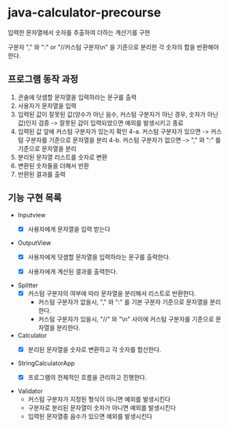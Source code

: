 # java-calculator-precourse

입력한 문자열에서 숫자를 추출하여 더하는 계산기를 구현

구분자 "," 와 ":" or "//커스텀 구분자\n" 을 기준으로 분리한 각 숫자의 합을 반환해야 한다.

## 프로그램 동작 과정
1. 콘솔에 덧셈할 문자열을 입력하라는 문구를 출력
2. 사용자가 문자열을 입력
3. 입력된 값이 잘못된 값(양수가 아닌 음수, 커스텀 구분자가 아닌 경우, 숫자가 아닌 값)인지 검증
   -> 잘못된 갑이 입력되었으면 예외를 발생시키고 종료
4. 입력된 값 앞에 커스텀 구분자가 있는지 확인
   4-a. 커스텀 구분자가 있으면 -> 커스텀 구분자를 기준으로 문자열을 분리
   4-b. 커스텀 구분자가 없으면 -> "," 와 ":" 를 기준으로 문자열을 분리
5. 분리된 문자열 리스트를 숫자로 변환
6. 변환된 숫자들을 더해서 반환
7. 반환된 결과를 출력

## 기능 구현 목록
- Inputview
  - [X] 사용자에게 문자열을 입력 받는다


- OutputView
  - [x] 사용자에게 덧셈할 문자열을 입력하라는 문구를 출력한다.
  - [x] 사용자에게 계산된 결과를 출력한다.


- Splitter
  - [x] 커스텀 구분자의 여부에 따라 문자열을 분리해서 리스트로 반환한다.
    - 커스텀 구분자가 없을시, "," 와 ":" 를 기본 구분자 기준으로 문자열을 분리한다.
    - 커스텀 구분자가 있을시, "//" 와 "\n" 사이에 커스텀 구분자를 기준으로 문자열을 분리한다.


- Calculator
   - [x] 분리된 문자열을 숫자로 변환하고 각 숫자를 합산한다.


- StringCalculatorApp
    - [x] 프로그램의 전체적인 흐름을 관리하고 진행한다.


- Validator
   - 커스텀 구분자가 지정된 형식이 아니면 예외를 발생시킨다
   - 구분자로 분리된 문자열이 숫자가 아니면 예외를 발생시킨다
   - 입력된 문자열중 음수가 있으면 예외를 발생시킨다

